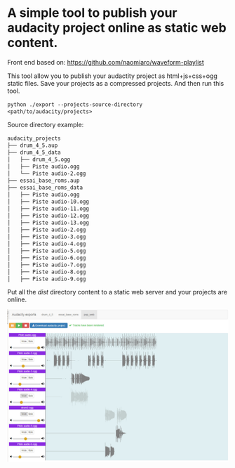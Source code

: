 # A simple tool to publish your audacity project online as static web content.

Front end based on: https://github.com/naomiaro/waveform-playlist
    
This tool allow you to publish your audactity project as html+js+css+ogg static files.
Save your projects as a compressed projects.
And then run this tool.

```
python ./export --projects-source-directory <path/to/audacity/projects>
```

Source directory example:

```
audacity_projects
├── drum_4_5.aup
├── drum_4_5_data
│   ├── drum_4_5.ogg
│   ├── Piste audio.ogg
│   └── Piste audio-2.ogg
├── essai_base_roms.aup
├── essai_base_roms_data
│   ├── Piste audio.ogg
│   ├── Piste audio-10.ogg
│   ├── Piste audio-11.ogg
│   ├── Piste audio-12.ogg
│   ├── Piste audio-13.ogg
│   ├── Piste audio-2.ogg
│   ├── Piste audio-3.ogg
│   ├── Piste audio-4.ogg
│   ├── Piste audio-5.ogg
│   ├── Piste audio-6.ogg
│   ├── Piste audio-7.ogg
│   ├── Piste audio-8.ogg
│   ├── Piste audio-9.ogg
```

Put all the *dist* directory content to a static web server and your projects are online.

![screenshot](scrsh_2.jpg)

